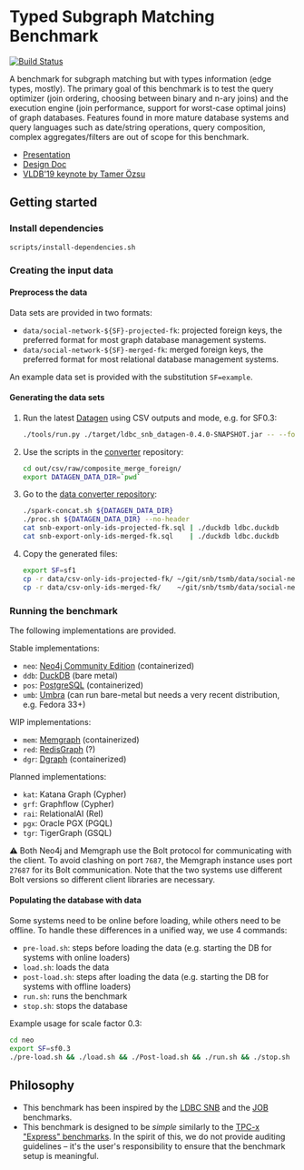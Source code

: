 # Typed Subgraph Matching Benchmark

[![Build Status](https://circleci.com/gh/ldbc/tsmb.svg?style=svg&circle-token=b558369d54d3205fc9d985a4dd2196b967ebcff8)](https://circleci.com/gh/ldbc/tsmb)

A benchmark for subgraph matching but with types information (edge types, mostly). The primary goal of this benchmark is to test the query optimizer (join ordering, choosing between binary and n-ary joins) and the execution engine (join performance, support for worst-case optimal joins) of graph databases. Features found in more mature database systems and query languages such as date/string operations, query composition, complex aggregates/filters are out of scope for this benchmark.

* [Presentation](https://docs.google.com/presentation/d/1pxyX_CWhFVYEttjTG2BrzuaMkEuLRxfhf5iX6n0leZI/edit)
* [Design Doc](https://docs.google.com/document/d/1w1cMNyrOoarG69fmNDr5UV7w_T0O0j-yZ0aYu29iWw8/edit)
* [VLDB'19 keynote by Tamer Özsu](https://vldb2019.github.io/files/VLDB19-keynote-1-slides.pdf)
## Getting started

### Install dependencies

```bash
scripts/install-dependencies.sh
```

### Creating the input data

#### Preprocess the data

Data sets are provided in two formats:

* `data/social-network-${SF}-projected-fk`: projected foreign keys, the preferred format for most graph database management systems.
* `data/social-network-${SF}-merged-fk`: merged foreign keys, the preferred format for most relational database management systems.

An example data set is provided with the substitution `SF=example`.

#### Generating the data sets

1. Run the latest [Datagen](https://github.com/ldbc/ldbc_snb_datagen/) using CSV outputs and mode, e.g. for SF0.3:

   ```bash
   ./tools/run.py ./target/ldbc_snb_datagen-0.4.0-SNAPSHOT.jar -- --format csv --mode raw --scale-factor 0.3
   ```

1. Use the scripts in the [converter](https://github.com/ldbc/ldbc_snb_data_converter) repository:

   ```bash
   cd out/csv/raw/composite_merge_foreign/
   export DATAGEN_DATA_DIR=`pwd`
   ```

1. Go to the [data converter repository](https://github.com/ldbc/ldbc_snb_datagen/):

   ```bash
   ./spark-concat.sh ${DATAGEN_DATA_DIR}
   ./proc.sh ${DATAGEN_DATA_DIR} --no-header
   cat snb-export-only-ids-projected-fk.sql | ./duckdb ldbc.duckdb
   cat snb-export-only-ids-merged-fk.sql    | ./duckdb ldbc.duckdb
   ```

1. Copy the generated files:

   ```bash
   export SF=sf1
   cp -r data/csv-only-ids-projected-fk/ ~/git/snb/tsmb/data/social-network-${SF}-projected-fk
   cp -r data/csv-only-ids-merged-fk/    ~/git/snb/tsmb/data/social-network-${SF}-merged-fk
   ```
### Running the benchmark

The following implementations are provided.

Stable implementations:

* `neo`: [Neo4j Community Edition](https://neo4j.com/) (containerized)
* `ddb`: [DuckDB](https://www.duckdb.org/) (bare metal)
* `pos`: [PostgreSQL](https://www.postgresql.org/) (containerized)
* `umb`: [Umbra](https://umbra-db.com/) (can run bare-metal but needs a very recent distribution, e.g. Fedora 33+)

WIP implementations:

* `mem`: [Memgraph](https://memgraph.com/) (containerized)
* `red`: [RedisGraph](https://oss.redislabs.com/redisgraph/) (?)
* `dgr`: [Dgraph](https://dgraph.io/) (containerized)

Planned implementations:

* `kat`: Katana Graph (Cypher)
* `grf`: Graphflow (Cypher)
* `rai`: RelationalAI (Rel)
* `pgx`: Oracle PGX (PGQL)
* `tgr`: TigerGraph (GSQL)

:warning: Both Neo4j and Memgraph use the Bolt protocol for communicating with the client.
To avoid clashing on port `7687`, the Memgraph instance uses port `27687` for its Bolt communication.
Note that the two systems use different Bolt versions so different client libraries are necessary.

#### Populating the database with data

Some systems need to be online before loading, while others need to be offline. To handle these differences in a unified way, we use 4 commands:

* `pre-load.sh`: steps before loading the data (e.g. starting the DB for systems with online loaders)
* `load.sh`: loads the data
* `post-load.sh`: steps after loading the data (e.g. starting the DB for systems with offline loaders)
* `run.sh`: runs the benchmark 
* `stop.sh`: stops the database

Example usage for scale factor 0.3:

```bash
cd neo
export SF=sf0.3
./pre-load.sh && ./load.sh && ./Post-load.sh && ./run.sh && ./stop.sh
```

## Philosophy

* This benchmark has been inspired by the [LDBC SNB](https://arxiv.org/pdf/2001.02299.pdf) and the [JOB](https://db.in.tum.de/~leis/papers/lookingglass.pdf) benchmarks.
* This benchmark is designed to be *simple* similarly to the [TPC-x "Express" benchmarks](http://www.vldb.org/pvldb/vol6/p1186-nambiar.pdf).
In the spirit of this, we do not provide auditing guidelines – it's the user's responsibility to ensure that the benchmark setup is meaningful.
